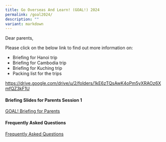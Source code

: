 ```yaml
---
title: Go Overseas And Learn! (GOAL!) 2024
permalink: /goal2024/
description: ""
variant: markdown
---
```

Dear parents,

Please click on the below link to find out more information on:
- Briefing for Hanoi trip
- Briefing for Cambodia trip
- Briefing for Kuching trip
- Packing list for the trips

https://drive.google.com/drive/u/2/folders/1kE6zTQsAwK4oPm5yXRAOz6XmfQZ3kF1U

#### Briefing Slides for Parents Session 1
[GOAL! Briefing for Parents](/files/2024_goal_briefing.pdf) <br>

#### Frequently Asked Questions
[Frequently Asked Questions](/files/2024_goal_qa.pdf) 